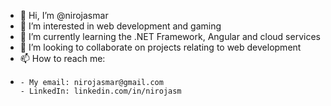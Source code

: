 - 👋 Hi, I’m @nirojasmar
- 👀 I’m interested in web development and gaming
- 🌱 I’m currently learning the .NET Framework, Angular and cloud services
- 💞️ I’m looking to collaborate on projects relating to web development
- 📫 How to reach me:
- 
      - My email: nirojasmar@gmail.com
      - LinkedIn: linkedin.com/in/nirojasm

<!---
nirojasmar/nirojasmar is a ✨ special ✨ repository because its `README.md` (this file) appears on your GitHub profile.
You can click the Preview link to take a look at your changes.
--->
